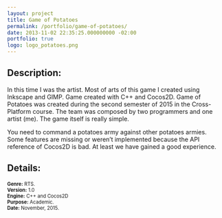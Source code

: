 ```yaml
---
layout: project
title: Game of Potatoes
permalink: /portfolio/game-of-potatoes/
date: 2013-11-02 22:35:25.000000000 -02:00
portfolio: true
logo: logo_potatoes.png
---
```


## Description:

In this time I was the artist. Most of arts of this game I created using Inkscape and GIMP. Game created with C++ and Cocos2D.
Game of Potatoes was created during the second semester of 2015 in the Cross-Platform course. The team was composed by two programmers and one artist (me). The game itself is really simple.

You need to command a potatoes army against other potatoes armies. Some features are missing or weren’t implemented because the API reference of Cocos2D is bad. At least we have gained a good experience.

## Details:
<p style="font-size:0.8em">
<strong>Genre:</strong> RTS.<br>
<strong>Version:</strong> 1.0<br>
<strong>Engine:</strong> C++ and Cocos2D<br>
<strong>Purpose:</strong> Academic.<br>
<strong>Date:</strong> November, 2015.<br>
</p>
